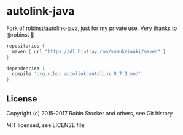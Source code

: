 autolink-java
=============

Fork of [robinst/autolink-java](https://github.com/robinst/autolink-java), just for my private use.
Very thanks to @robinst 💓

```groovy
repositories {
  maven { url "https://dl.bintray.com/yusukeiwaki/maven" }
}

dependencies {
  compile 'org.nibor.autolink:autolink:0.7.1_mod'
}
```


License
-------

Copyright (c) 2015-2017 Robin Stocker and others, see Git history

MIT licensed, see LICENSE file.
